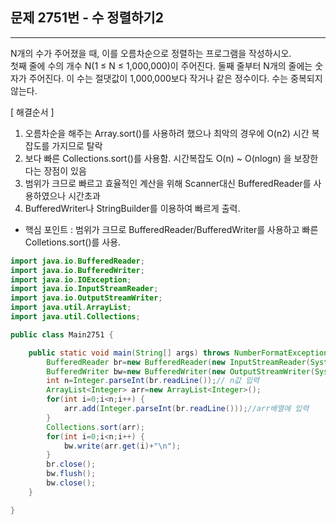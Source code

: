   
## 문제 2751번 - 수 정렬하기2 
---------------
N개의 수가 주어졌을 때, 이를 오름차순으로 정렬하는 프로그램을 작성하시오.</br>
첫째 줄에 수의 개수 N(1 ≤ N ≤ 1,000,000)이 주어진다. 둘째 줄부터 N개의 줄에는 숫자가 주어진다. 이 수는 절댓값이 1,000,000보다 작거나 같은 정수이다. 수는 중복되지 않는다.

[ 해결순서 ]
1. 오름차순을 해주는 Array.sort()를 사용하려 했으나 최악의 경우에 O(n2) 시간 복잡도를 가지므로 탈락
2. 보다 빠른 Collections.sort()를 사용함. 시간복잡도 O(n) ~ O(nlogn) 을 보장한다는 장점이 있음
3. 범위가 크므로 빠르고 효율적인 계산을 위해 Scanner대신 BufferedReader를 사용하였으나 시간초과
4. BufferedWriter나 StringBuilder를 이용하여 빠르게 출력.

* 핵심 포인트 : 범위가 크므로 BufferedReader/BufferedWriter를 사용하고 빠른 Colletions.sort()를 사용.

```java
import java.io.BufferedReader;
import java.io.BufferedWriter;
import java.io.IOException;
import java.io.InputStreamReader;
import java.io.OutputStreamWriter;
import java.util.ArrayList;
import java.util.Collections;

public class Main2751 {

	public static void main(String[] args) throws NumberFormatException, IOException {
		BufferedReader br=new BufferedReader(new InputStreamReader(System.in));
		BufferedWriter bw=new BufferedWriter(new OutputStreamWriter(System.out));
		int n=Integer.parseInt(br.readLine());// n값 입력
		ArrayList<Integer> arr=new ArrayList<Integer>();
		for(int i=0;i<n;i++) {
			arr.add(Integer.parseInt(br.readLine()));//arr배열에 입력
		}
		Collections.sort(arr);
		for(int i=0;i<n;i++) {
			bw.write(arr.get(i)+"\n");
		}
		br.close();
		bw.flush();
		bw.close();
	}

}
```
